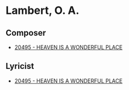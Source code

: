 # Lambert, O. A.

## Composer

- [20495 - HEAVEN IS A WONDERFUL PLACE](/hymns/20495.md)

## Lyricist

- [20495 - HEAVEN IS A WONDERFUL PLACE](/hymns/20495.md)

